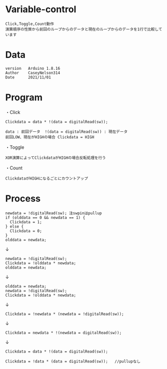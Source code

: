 # Variable-control
```
Click,Toggle,Count動作
演算順序の性質から前回のループからのデータと現在のループからのデータを1行で比較しています
```
# Data
```
version   Arduino 1.8.16
Author    CaseyNelson314
Date      2021/11/01
```
# Program
・Click
```
Clickdata = data * !(data = digitalRead(sw));

data : 前回データ  !(data = digitalRead(sw)) : 現在データ
前回LOW、現在がHIGHの場合 Clickdata = HIGH
```
・Toggle
```
XOR演算によってClickdataがHIGHの場合反転処理を行う
```
・Count
```
ClickdataがHIGHになるごとにカウントアップ
```
# Process
```
newdata = !digitalRead(sw); 注swpinはpullup
if (olddata == 0 && newdata == 1) {
  Clickdata = 1;
} else {
  Clickdata = 0;
}
olddata = newdata;
```
↓
```
newdata = !digitalRead(sw);
Clickdata = !olddata * newdata;
olddata = newdata;
```
↓
```
olddata = newdata;
newdata = !digitalRead(sw);
Clickdata = !olddata * newdata;
```
↓
```
Clickdata = !newdata * (newdata = !digitalRead(sw));
```
↓
```
Clickdata = newdata * !(newdata = digitalRead(sw));
```
↓
```
Clickdata = data * !(data = digitalRead(sw));
```
```
Clickdata = !data * (data = digitalRead(sw));   //pullupなし
```
